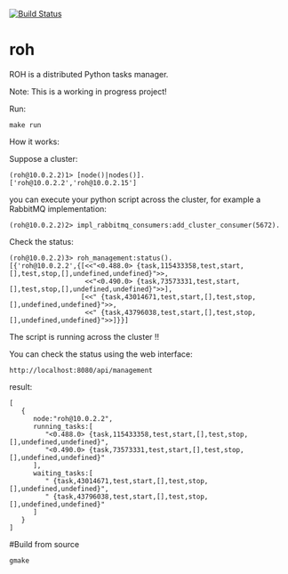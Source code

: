 [![Build Status](https://travis-ci.org/Gsantomaggio/roh.svg?branch=master)](https://travis-ci.org/Gsantomaggio/roh)

# roh
ROH is a distributed Python tasks manager.

Note: This is a working in progress project!

Run:
```
make run
```


How it works:


Suppose a cluster:
```
(roh@10.0.2.2)1> [node()|nodes()].
['roh@10.0.2.2','roh@10.0.2.15']
```

you can execute your python script across the cluster, for example a RabbitMQ implementation:
```
(roh@10.0.2.2)2> impl_rabbitmq_consumers:add_cluster_consumer(5672).

```

Check the status:
```
(roh@10.0.2.2)3> roh_management:status().
[{'roh@10.0.2.2',{[<<"<0.488.0> {task,115433358,test,start,[],test,stop,[],undefined,undefined}">>,
                   <<"<0.490.0> {task,73573331,test,start,[],test,stop,[],undefined,undefined}">>],
                  [<<" {task,43014671,test,start,[],test,stop,[],undefined,undefined}">>,
                   <<" {task,43796038,test,start,[],test,stop,[],undefined,undefined}">>]}}]
```

The script is running across the cluster !!

You can check the status using the web interface:

```
http://localhost:8080/api/management
```

result:

```
[
   {
      node:"roh@10.0.2.2",
      running_tasks:[
         "<0.488.0> {task,115433358,test,start,[],test,stop,[],undefined,undefined}",
         "<0.490.0> {task,73573331,test,start,[],test,stop,[],undefined,undefined}"
      ],
      waiting_tasks:[
         " {task,43014671,test,start,[],test,stop,[],undefined,undefined}",
         " {task,43796038,test,start,[],test,stop,[],undefined,undefined}"
      ]
   }
]
```

#Build from source

```
gmake
```
